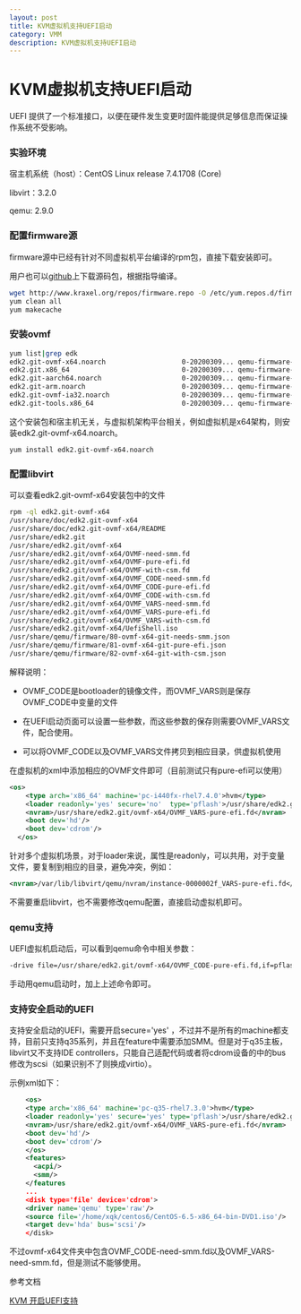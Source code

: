 ```yaml
---
layout: post
title: KVM虚拟机支持UEFI启动
category: VMM
description: KVM虚拟机支持UEFI启动
---
```

#  KVM虚拟机支持UEFI启动

UEFI 提供了一个标准接口，以便在硬件发生变更时固件能提供足够信息而保证操作系统不受影响。

### 实验环境

宿主机系统（host）：CentOS Linux release 7.4.1708 (Core)

libvirt：3.2.0

qemu: 2.9.0

### **配置firmware源**

firmware源中已经有针对不同虚拟机平台编译的rpm包，直接下载安装即可。

用户也可以[github](https://github.com/tianocore/edk2)上下载源码包，根据指导编译。

```sh
wget http://www.kraxel.org/repos/firmware.repo -O /etc/yum.repos.d/firmware.repo
yum clean all
yum makecache
```

### 安装ovmf

```sh
yum list|grep edk
edk2.git-ovmf-x64.noarch                   0-20200309... qemu-firmware-jenkins
edk2.git.x86_64                            0-20200309... qemu-firmware-jenkins
edk2.git-aarch64.noarch                    0-20200309... qemu-firmware-jenkins
edk2.git-arm.noarch                        0-20200309... qemu-firmware-jenkins
edk2.git-ovmf-ia32.noarch                  0-20200309... qemu-firmware-jenkins
edk2.git-tools.x86_64                      0-20200309... qemu-firmware-jenkins
```

这个安装包和宿主机无关，与虚拟机架构平台相关，例如虚拟机是x64架构，则安装edk2.git-ovmf-x64.noarch。

```
yum install edk2.git-ovmf-x64.noarch
```

### 配置libvirt

可以查看edk2.git-ovmf-x64安装包中的文件

```sh
rpm -ql edk2.git-ovmf-x64
/usr/share/doc/edk2.git-ovmf-x64
/usr/share/doc/edk2.git-ovmf-x64/README
/usr/share/edk2.git
/usr/share/edk2.git/ovmf-x64
/usr/share/edk2.git/ovmf-x64/OVMF-need-smm.fd
/usr/share/edk2.git/ovmf-x64/OVMF-pure-efi.fd
/usr/share/edk2.git/ovmf-x64/OVMF-with-csm.fd
/usr/share/edk2.git/ovmf-x64/OVMF_CODE-need-smm.fd
/usr/share/edk2.git/ovmf-x64/OVMF_CODE-pure-efi.fd
/usr/share/edk2.git/ovmf-x64/OVMF_CODE-with-csm.fd
/usr/share/edk2.git/ovmf-x64/OVMF_VARS-need-smm.fd
/usr/share/edk2.git/ovmf-x64/OVMF_VARS-pure-efi.fd
/usr/share/edk2.git/ovmf-x64/OVMF_VARS-with-csm.fd
/usr/share/edk2.git/ovmf-x64/UefiShell.iso
/usr/share/qemu/firmware/80-ovmf-x64-git-needs-smm.json
/usr/share/qemu/firmware/81-ovmf-x64-git-pure-efi.json
/usr/share/qemu/firmware/82-ovmf-x64-git-with-csm.json
```

解释说明：

- OVMF_CODE是bootloader的镜像文件，而OVMF_VARS则是保存OVMF_CODE中变量的文件
- 在UEFI启动页面可以设置一些参数，而这些参数的保存则需要OVMF_VARS文件，配合使用。

- 可以将OVMF_CODE以及OVMF_VARS文件拷贝到相应目录，供虚拟机使用

在虚拟机的xml中添加相应的OVMF文件即可（目前测试只有pure-efi可以使用）

```xml
<os>
    <type arch='x86_64' machine='pc-i440fx-rhel7.4.0'>hvm</type>
    <loader readonly='yes' secure='no'  type='pflash'>/usr/share/edk2.git/ovmf-x64/OVMF_CODE-pure-efi.fd</loader>
    <nvram>/usr/share/edk2.git/ovmf-x64/OVMF_VARS-pure-efi.fd</nvram>
    <boot dev='hd'/>
    <boot dev='cdrom'/>
  </os>
```

针对多个虚拟机场景，对于loader来说，属性是readonly，可以共用，对于变量文件，要复制到相应的目录，避免冲突，例如：

```xml
<nvram>/var/lib/libvirt/qemu/nvram/instance-0000002f_VARS-pure-efi.fd</nvram>
```

不需要重启libvirt，也不需要修改qemu配置，直接启动虚拟机即可。

### qemu支持

UEFI虚拟机启动后，可以看到qemu命令中相关参数：

```sh
-drive file=/usr/share/edk2.git/ovmf-x64/OVMF_CODE-pure-efi.fd,if=pflash,format=raw,unit=0,readonly=on -drive file=/usr/share/edk2.git/ovmf-x64/OVMF_VARS-pure-efi.fd,if=pflash,format=raw,unit=1
```

手动用qemu启动时，加上上述命令即可。

### 支持安全启动的UEFI

支持安全启动的UEFI，需要开启secure='yes' ，不过并不是所有的machine都支持，目前只支持q35系列，并且在feature中需要添加SMM。但是对于q35主板，libvirt又不支持IDE controllers，只能自己适配代码或者将cdrom设备的中的bus修改为scsi（如果识别不了则换成virtio）。

示例xml如下：

```xml
    <os>
    <type arch='x86_64' machine='pc-q35-rhel7.3.0'>hvm</type>
    <loader readonly='yes' secure='yes' type='pflash'>/usr/share/edk2.git/ovmf-x64/OVMF_CODE-pure-efi.fd</loader>
    <nvram>/usr/share/edk2.git/ovmf-x64/OVMF_VARS-pure-efi.fd</nvram>
    <boot dev='hd'/>
    <boot dev='cdrom'/>
    </os>
    <features>
      <acpi/>
      <smm/>
    </features
    ...
    <disk type='file' device='cdrom'>
    <driver name='qemu' type='raw'/>
    <source file='/home/xqk/centos6/CentOS-6.5-x86_64-bin-DVD1.iso'/>
    <target dev='hda' bus='scsi'/>
    </disk>
```

不过ovmf-x64文件夹中包含OVMF_CODE-need-smm.fd以及OVMF_VARS-need-smm.fd，但是测试不能够使用。



参考文档

[KVM 开启UEFI支持](https://www.cnblogs.com/lixuebin/p/10814279.html)


